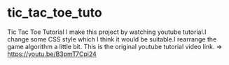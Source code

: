 # tic_tac_toe_tuto
Tic Tac Toe Tutorial
I make this project by watching youtube tutorial.I change some CSS style which I think it would be suitable.I rearrange the game algorithm a little bit.
This is the original youtube tutorial video link. => https://youtu.be/B3pmT7Cpi24
